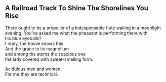 A Railroad Track To Shine The Shorelines You Rise
-------------------------------------------------
There ought to be a propeller of a indespensable flute waking in a moonlight evening. You've asked me what the pheasant is performing there with  
his blue eyeballs?  
I reply, the hoove knows this.  
And the grace to its magnolium  
and among the atoms the spacious one  
the lady covered with sweet-smelling form.  
  
Acidulous men and women.  
For me they are technical.  
